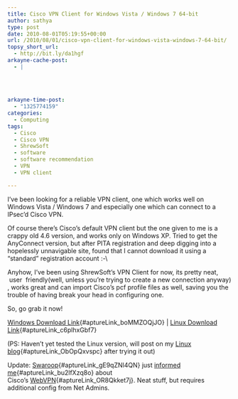 ```yaml
---
title: Cisco VPN Client for Windows Vista / Windows 7 64-bit
author: sathya
type: post
date: 2010-08-01T05:19:55+00:00
url: /2010/08/01/cisco-vpn-client-for-windows-vista-windows-7-64-bit/
topsy_short_url:
  - http://bit.ly/da1hgf
arkayne-cache-post:
  - |
    
    
    
    
arkayne-time-post:
  - "1325774159"
categories:
  - Computing
tags:
  - Cisco
  - Cisco VPN
  - ShrewSoft
  - software
  - software recommendation
  - VPN
  - VPN client

---
```

I&#8217;ve been looking for a reliable VPN client, one which works well on Windows Vista / Windows 7 and especially one which can connect to a IPsec&#8217;d Cisco VPN.

Of course there&#8217;s Cisco&#8217;s default VPN client but the one given to me is a crappy old 4.6 version, and works only on Windows XP. Tried to get the AnyConnect version, but after PITA registration and deep digging into a hopelessly unnavigable site, found that I cannot download it using a &#8220;standard&#8221; registration account :-\

Anyhow, I&#8217;ve been using ShrewSoft&#8217;s VPN Client for now, its pretty neat,  user  friendly(well, unless you&#8217;re trying to create a new connection anyway) , works great and can import Cisco&#8217;s pcf profile files as well, saving you the trouble of having break your head in configuring one.

So, go grab it now!

[Windows Download Link][1]{#aptureLink_boMMZOQjJO} | [Linux Download Link][2]{#aptureLink_c6plhxGbf7}

(PS: Haven&#8217;t yet tested the Linux version, will post on my [Linux blog][3]{#aptureLink_ObOpQxvspc} after trying it out)

Update: [Swaroop][4]{#aptureLink_gE9qZNl4QN} just [informed me][5]{#aptureLink_bu2lfXzq8o} about Cisco&#8217;s [WebVPN][6]{#aptureLink_OR8Qkket7j}. Neat stuff, but requires additional config from Net Admins.

 [1]: http://www.shrew.net/download/vpn
 [2]: http://www.shrew.net/download/ike
 [3]: http://sathyasays.com
 [4]: http://twitter.com/SwaroopH
 [5]: http://twitter.com/SwaroopH/statuses/20045728621
 [6]: http://www.cisco.com/en/US/products/ps6496/products_configuration_example09186a008071c58b.shtml
